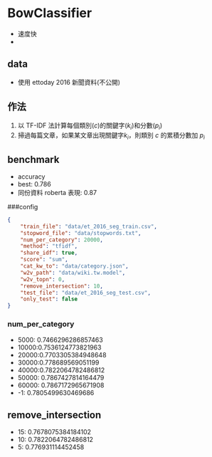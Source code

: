 # BowClassifier

* 速度快
* 

## data

* 使用 ettoday 2016 新聞資料(不公開)

## 作法

1. 以 TF-IDF 法計算每個類別($c$)的關鍵字($k_i$)和分數($p_i$)
2. 掃過每篇文章，如果某文章出現關鍵字$k_i$，則類別 $c$ 的累積分數加 $p_i$

## benchmark

* accuracy
* best: 0.786
* 同份資料 roberta 表現: 0.87

###config

```json
{
    "train_file": "data/et_2016_seg_train.csv",
    "stopword_file": "data/stopwords.txt",
    "num_per_category": 20000,
    "method": "tfidf",
    "share_idf": true,
    "score": "sum",
    "cat_kw_to": "data/category.json",
    "w2v_path": "data/wiki.tw.model",
    "w2v_topn": 0,
    "remove_intersection": 10,
    "test_file": "data/et_2016_seg_test.csv",
    "only_test": false
}
```
### num_per_category

* 5000: 0.7466296286857463
* 10000:0.7536124773821963
* 20000:0.7703305384948648
* 30000:0.778689569051199
* 40000:0.7822064782486812
* 50000: 0.7867427814164479
* 60000: 0.7867172965671908
* -1: 0.7805499630469686

## remove_intersection

* 15: 0.7678075384184102
* 10: 0.7822064782486812
* 5: 0.776931114452458

